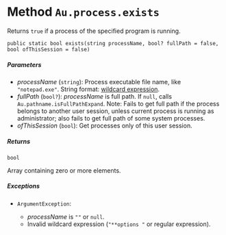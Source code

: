 # Method `Au.process.exists`

Returns `true` if a process of the specified program is running.

```
public static bool exists(string processName, bool? fullPath = false, bool ofThisSession = false)
```

##### Parameters

- *processName*  (`string`):
    Process executable file name, like `"notepad.exe"`. String format: [wildcard expression](../articles/Wildcard%20expression.html).
- *fullPath*  (`bool?`):
    *processName* is full path. If `null`, calls `Au.pathname.isFullPathExpand`. Note: Fails to get full path if the process belongs to another user session, unless current process is running as administrator; also fails to get full path of some system processes.
- *ofThisSession*  (`bool`):
    Get processes only of this user session.

##### Returns

`bool`

Array containing zero or more elements.

##### Exceptions

- `ArgumentException`:

    - *processName* is `""` or `null`.
    - Invalid wildcard expression (`"**options "` or regular expression).
